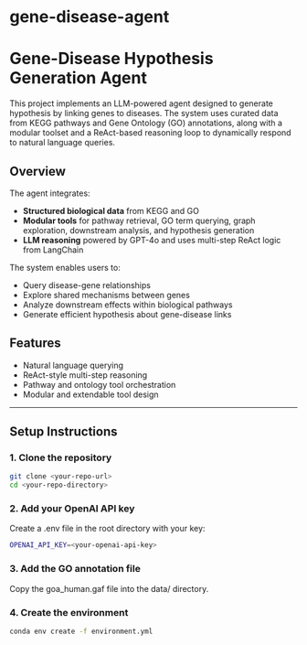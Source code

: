# gene-disease-agent

# Gene-Disease Hypothesis Generation Agent

This project implements an LLM-powered agent designed to generate hypothesis by linking genes to diseases. The system uses curated data from KEGG pathways and Gene Ontology (GO) annotations, along with a modular toolset and a ReAct-based reasoning loop to dynamically respond to natural language queries.

## Overview

The agent integrates:

- **Structured biological data** from KEGG and GO
- **Modular tools** for pathway retrieval, GO term querying, graph exploration, downstream analysis, and hypothesis generation
- **LLM reasoning** powered by GPT-4o and uses multi-step ReAct logic from LangChain

The system enables users to:

- Query disease-gene relationships
- Explore shared mechanisms between genes
- Analyze downstream effects within biological pathways
- Generate efficient hypothesis about gene-disease links

## Features

- Natural language querying
- ReAct-style multi-step reasoning
- Pathway and ontology tool orchestration
- Modular and extendable tool design

---

## Setup Instructions

### 1. Clone the repository

```bash
git clone <your-repo-url>
cd <your-repo-directory>
```

### 2. Add your OpenAI API key
Create a .env file in the root directory with your key:
```bash
OPENAI_API_KEY=<your-openai-api-key>
```

### 3. Add the GO annotation file
Copy the goa_human.gaf file into the data/ directory.

### 4. Create the environment
```bash
conda env create -f environment.yml
```
